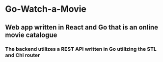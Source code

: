 # Go-Watch-a-Movie
## Web app written in React and Go that is an online movie catalogue
### The backend utilizes a REST API written in Go utilizing the STL and Chi router
